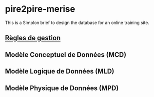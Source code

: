 # pire2pire-merise
This is a Simplon brief to design the database for an online training site.

## [Règles de gestion](./gestion-rules.md)

## Modèle Conceptuel de Données (MCD)

## Modèle Logique de Données (MLD)

## Modèle Physique de Données (MPD)